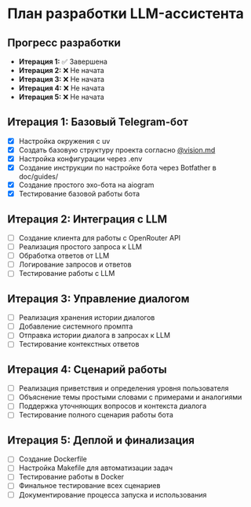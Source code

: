 # План разработки LLM-ассистента

## Прогресс разработки
- **Итерация 1:** ✅ Завершена
- **Итерация 2:** ❌ Не начата
- **Итерация 3:** ❌ Не начата
- **Итерация 4:** ❌ Не начата
- **Итерация 5:** ❌ Не начата

## Итерация 1: Базовый Telegram-бот
- [x] Настройка окружения с uv
- [x] Создать базовую структуру проекта согласно [@vision.md](vision.md)
- [x] Настройка конфигурации через .env
- [x] Создание инструкции по настройке бота через Botfather в doc/guides/
- [x] Создание простого эхо-бота на aiogram
- [x] Тестирование базовой работы бота

## Итерация 2: Интеграция с LLM
- [ ] Создание клиента для работы с OpenRouter API
- [ ] Реализация простого запроса к LLM
- [ ] Обработка ответов от LLM
- [ ] Логирование запросов и ответов
- [ ] Тестирование работы с LLM

## Итерация 3: Управление диалогом
- [ ] Реализация хранения истории диалогов
- [ ] Добавление системного промпта
- [ ] Отправка истории диалога в запросах к LLM
- [ ] Тестирование контекстных ответов

## Итерация 4: Сценарий работы
- [ ] Реализация приветствия и определения уровня пользователя
- [ ] Объяснение темы простыми словами с примерами и аналогиями
- [ ] Поддержка уточняющих вопросов и контекста диалога
- [ ] Тестирование полного сценария работы бота

## Итерация 5: Деплой и финализация
- [ ] Создание Dockerfile
- [ ] Настройка Makefile для автоматизации задач
- [ ] Тестирование работы в Docker
- [ ] Финальное тестирование всех сценариев
- [ ] Документирование процесса запуска и использования